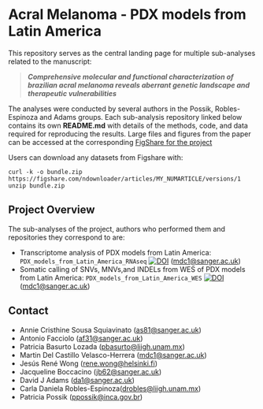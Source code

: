 # Acral Melanoma - PDX models from Latin America

This repository serves as the central landing page for multiple sub-analyses related to the manuscript:

> **_Comprehensive molecular and functional characterization of brazilian acral melanoma reveals aberrant genetic landscape and therapeutic vulnerabilities_**

The analyses were conducted by several authors in the Possik, Robles-Espinoza and Adams groups. Each sub-analysis repository linked below contains its own **README.md** with details of the methods, code, and data required for reproducing the results. Large files and figures from the paper can be accessed at the corresponding [FigShare for the project]()

Users can download any datasets from Figshare with: 
```
curl -k -o bundle.zip https://figshare.com/ndownloader/articles/MY_NUMARTICLE/versions/1
unzip bundle.zip
```

## Project Overview

The sub-analyses of the project, authors who performed them and repositories they correspond to are:  
- Transcriptome analysis of PDX models from Latin America: `PDX_models_from_Latin_America_RNAseq` [![DOI](https://zenodo.org/badge/MYPAPER.svg)](https://doi.org/) (mdc1@sanger.ac.uk)
- Somatic calling of SNVs, MNVs,and INDELs from WES of PDX models from Latin America: `PDX_models_from_Latin_America_WES` [![DOI](https://zenodo.org/badge/MYPAPER.svg)](https://doi.org/) (mdc1@sanger.ac.uk) 

## Contact 
- Annie Cristhine Sousa Squiavinato (<as81@sanger.ac.uk>)
- Antonio Facciolo (<af31@sanger.ac.uk>)
- Patricia Basurto Lozada (<pbasurto@liigh.unam.mx>)
- Martin Del Castillo Velasco-Herrera (<mdc1@sanger.ac.uk>)
- Jesús René Wong (<rene.wong@helsinki.fi>)
- Jacqueline Boccacino (<jb62@sanger.ac.uk>)
- David J Adams (<da1@sanger.ac.uk>)
- Carla Daniela Robles-Espinoza(<drobles@liigh.unam.mx>)
- Patricia Possik (<ppossik@inca.gov.br>)
